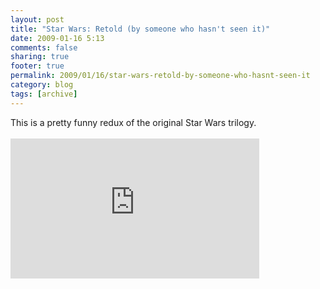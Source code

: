```yaml
---
layout: post
title: "Star Wars: Retold (by someone who hasn't seen it)"
date: 2009-01-16 5:13
comments: false
sharing: true
footer: true
permalink: 2009/01/16/star-wars-retold-by-someone-who-hasnt-seen-it
category: blog
tags: [archive]
---
```

This is a pretty funny redux of the original Star Wars trilogy.  <br /><br /><iframe src="http://player.vimeo.com/video/2809991?title=0&amp;byline=0&amp;portrait=0&amp;autoplay=0" width="398" height="224" frameborder="0"></iframe>